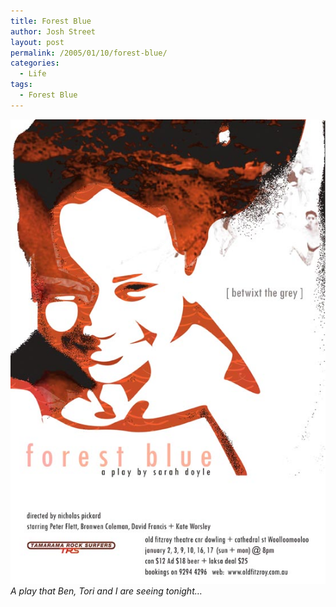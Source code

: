 ```yaml
---
title: Forest Blue
author: Josh Street
layout: post
permalink: /2005/01/10/forest-blue/
categories:
  - Life
tags:
  - Forest Blue
---
```

![Advertisement for Forest Blue, a play at the Old Fitzroy by Sarah Doyle][1]  
*A play that Ben, Tori and I are seeing tonight&#8230;*

 [1]: /blog/wp-content/2005/01/forestblue.jpg